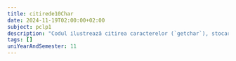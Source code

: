 ```yaml
---
title: citirede10Char
date: 2024-11-19T02:00:00+02:00
subject: pclp1
description: "Codul ilustrează citirea caracterelor (`getchar`), stocarea în tablou, manipularea șirurilor (inversare, terminare null) și gestionarea bufferului de intrare. Sunt demonstrate concepte fundamentale de I/O și structuri de date."
tags: []
uniYearAndSemester: 11
---
```


